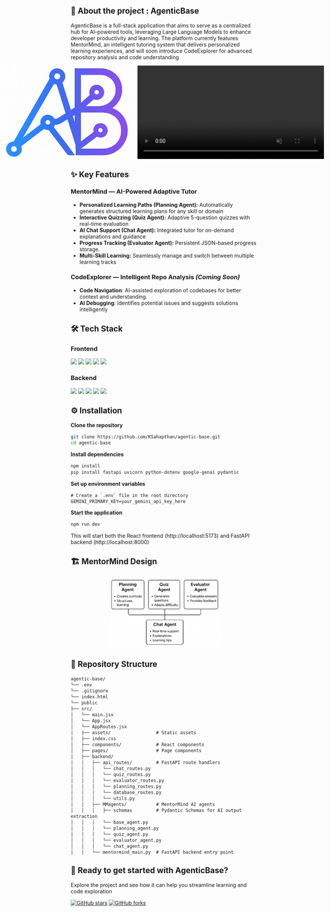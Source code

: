 ## 📄 About the project : AgenticBase
AgenticBase is a full-stack application that aims to serve as a centralized hub for AI-powered tools, leveraging Large Language Models to enhance developer productivity and learning. The platform currently features MentorMind, an intelligent tutoring system that delivers personalized learning experiences, and will soon introduce CodeExplorer for advanced repository analysis and code understanding

<div align="center" style="display: flex; justify-content: center; align-items: center; gap: 20px;">
  <img src="public/ab-raw-3.png" alt="AgenticBase Favicon" height="250"/>
  <video width="auto" height="250" autoplay loop muted playsinline>
    <source src="public/AgenticBase-MM-demo.mp4" type="video/mp4">
    Your browser does not support the video tag.
  </video>
</div>

## ✨ Key Features
### MentorMind — AI-Powered Adaptive Tutor
- **Personalized Learning Paths (Planning Agent):** Automatically generates structured learning plans for any skill or domain  
- **Interactive Quizzing (Quiz Agent):** Adaptive 5-question quizzes with real-time evaluation
- **AI Chat Support (Chat Agent):** Integrated tutor for on-demand explanations and guidance  
- **Progress Tracking (Evaluator Agent):** Persistent JSON-based progress storage.  
- **Multi-Skill Learning:** Seamlessly manage and switch between multiple learning tracks

### CodeExplorer — Intelligent Repo Analysis *(Coming Soon)*
- **Code Navigation**: AI-assisted exploration of codebases for better context and understanding.   
- **AI Debugging**: Identifies potential issues and suggests solutions intelligently

## 🛠️ Tech Stack
### Frontend
<p>
  <img src="https://img.shields.io/badge/React-61DAFB?logo=react&logoColor=black" />
  <img src="https://img.shields.io/badge/Vite-646CFF?logo=vite&logoColor=white" />
  <img src="https://img.shields.io/badge/React_Router_DOM-CA4245?logo=reactrouter&logoColor=white" />
  <img src="https://img.shields.io/badge/Axios-5A29E4?logo=axios&logoColor=white" />
  <img src="https://img.shields.io/badge/CSS3-1572B6?logo=css3&logoColor=white" />
</p>


### Backend
<p>
  <img src="https://img.shields.io/badge/FastAPI-009688?logo=fastapi&logoColor=white" />
  <img src="https://img.shields.io/badge/Python-3776AB?logo=python&logoColor=white" />
  <img src="https://img.shields.io/badge/Uvicorn-6D6D6D?logo=python&logoColor=white" />
  <img src="https://img.shields.io/badge/Pydantic-2C5F96?logo=pydantic&logoColor=white" />
  <img src="https://img.shields.io/badge/Google-4285F4?logo=google&logoColor=white" />
</p>
 
## ⚙️ Installation

**Clone the repository**
   ```bash
   git clone https://github.com/KSahapthan/agentic-base.git
   cd agentic-base
   ```
**Install dependencies**
   ```bash
   npm install
   pip install fastapi uvicorn python-dotenv google-genai pydantic
   ```
**Set up environment variables**
   
   ```env
   # Create a `.env` file in the root directory
   GEMINI_PRIMARY_KEY=your_gemini_api_key_here
   ```
**Start the application**
   ```bash
   npm run dev
   ```
This will start both the React frontend (http://localhost:5173) and FastAPI backend (http://localhost:8000)


## 🏗️ MentorMind Design
<p align="center">
  <img src="public/architecture.png" alt="MentorMind Architecture" width="300"/>
</p>

## 📁 Repository Structure

```
agentic-base/
└── .env                        
└── .gitignore
└── index.html
└── public 
├── src/
│   └── main.jsx
│   └── App.jsx
│   └── AppRoutes.jsx
│   ├── assets/                 # Static assets
│   ├── index.css
│   ├── components/             # React components
│   ├── pages/                  # Page components
│   ├── backend/
│   │   ├── api_routes/         # FastAPI route handlers
│   │   │   └── chat_routes.py
│   │   │   └── quiz_routes.py
│   │   │   └── evaluator_routes.py
│   │   │   └── planning_routes.py
│   │   │   └── database_routes.py
│   │   │   └── utils.py
│   │   ├── MMagents/           # MentorMind AI agents
│   │   │   ├── schemas         # Pydantic Schemas for AI output extraction
│   │   │   └── base_agent.py
│   │   │   └── planning_agent.py
│   │   │   └── quiz_agent.py
│   │   │   └── evaluator_agent.py
│   │   │   └── chat_agent.py
│   │   └── mentormind_main.py  # FastAPI backend entry point
```

## 🚀 Ready to get started with AgenticBase?

Explore the project and see how it can help you streamline learning and code exploration

[![GitHub stars](https://img.shields.io/github/stars/KSahapthan/agentic-base?style=social)](https://github.com/KSahapthan/agentic-base)
[![GitHub forks](https://img.shields.io/github/forks/KSahapthan/agentic-base?style=social)](https://github.com/KSahapthan/agentic-base)

